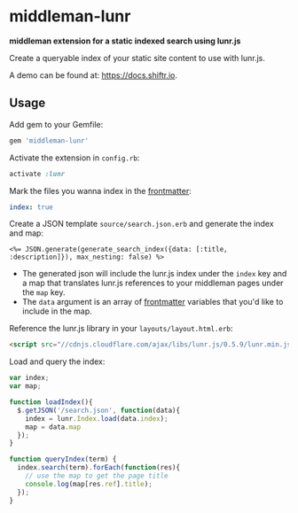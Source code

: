 # middleman-lunr

**middleman extension for a static indexed search using lunr.js**

Create a queryable index of your static site content to use with lunr.js.

A demo can be found at: <https://docs.shiftr.io>.

## Usage

Add gem to your Gemfile:

```ruby
gem 'middleman-lunr'
```

Activate the extension in `config.rb`:

```ruby
activate :lunr
```

Mark the files you wanna index in the [frontmatter](https://middlemanapp.com/basics/frontmatter/):

```yml
index: true
```

Create a JSON template `source/search.json.erb` and generate the index and map:

```erb
<%= JSON.generate(generate_search_index({data: [:title, :description]}), max_nesting: false) %>
```
- The generated json will include the lunr.js index under the `index` key and a map that translates lunr.js references to your middleman pages under the `map` key.
- The `data` argument is an array of [frontmatter](https://middlemanapp.com/basics/frontmatter/) variables that you'd like to include in the map.

Reference the lunr.js library in your `layouts/layout.html.erb`:

```html
<script src="//cdnjs.cloudflare.com/ajax/libs/lunr.js/0.5.9/lunr.min.js" type="text/javascript"></script>
```

Load and query the index:

```js
var index;
var map;

function loadIndex(){
  $.getJSON('/search.json', function(data){
    index = lunr.Index.load(data.index);
    map = data.map
  });
}

function queryIndex(term) {
  index.search(term).forEach(function(res){
    // use the map to get the page title
    console.log(map[res.ref].title);
  });
}
```
